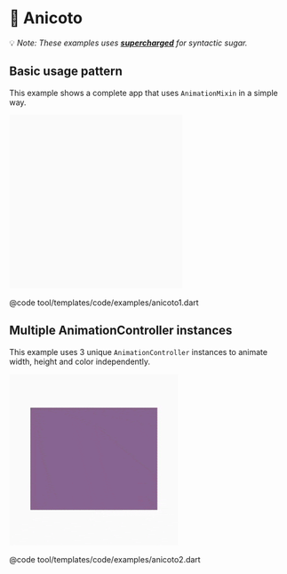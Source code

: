 # 🎥 Anicoto

💡 _Note: These examples uses **[supercharged](https://pub.dev/packages/supercharged)** for syntactic sugar._

## Basic usage pattern

This example shows a complete app that uses `AnimationMixin` in a simple way.

![example1](https://raw.githubusercontent.com/felixblaschke/simple_animations_documentation_assets/master/sa_anicoto/v1/anicoto-1.gif)

@code tool/templates/code/examples/anicoto1.dart

## Multiple AnimationController instances

This example uses 3 unique `AnimationController` instances to animate width, height and color independently.

![example1](https://raw.githubusercontent.com/felixblaschke/simple_animations_documentation_assets/master/sa_anicoto/v1/anicoto-2.gif)

@code tool/templates/code/examples/anicoto2.dart
